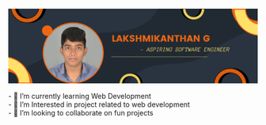 
<a href="https://www.linkedin.com/in/lakshmikanthan-g-90bba4213/"> <img src="LAKSHMIKANTHAN.png"></img></a>


​-​ 🚀 I’m currently learning Web Development 
<br>
​-​ 🔭 I’m Interested in project related to web development
<br>
​-​ 👯 I’m looking to collaborate on fun projects 
<br>



